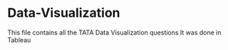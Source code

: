 # Data-Visualization
This file contains all the TATA Data Visualization questions
It was done in Tableau
